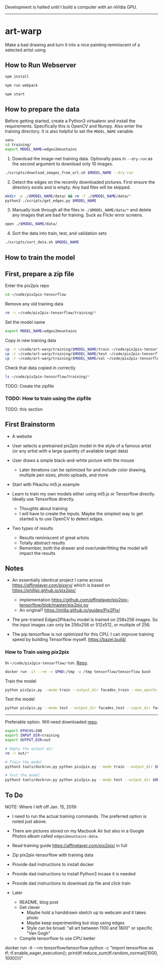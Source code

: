 Development is halted until I build a computer with an nVidia GPU.

--------------------------------

# art-warp

Make a bad drawing and turn it into a nice painting reminiscent of a selected artist using 

## How to Run Webserver

```sh
npm install
```

```sh
npm run webpack
```

```sh
npm start
```

## How to prepare the data

Before getting started, create a Python3 virtualenv and install the requirements. Specifically this is OpenCV and Numpy. Also enter the training directory. It is also helpful to set the `MODEL_NAME` variable.

```sh
venv
cd training/
export MODEL_NAME=edges2mountains
```

1. Download the image-net training data. Optionally pass in `--dry-run` as the second argument to download only 10 images.

```sh
./scripts/download_images_from_url.sh $MODEL_NAME --dry-run
```

2. Detect the edges on the recently downloaded pictures. First ensure the directory exists and is empty. Any bad files will be skipped.

```sh
mkdir -p ./$MODEL_NAME/data/ && rm -f ./$MODEL_NAME/data/*
python3 ./scripts/get_edges.py $MODEL_NAME
```

3. Manually look through all the files in `./$MODEL_NAME/data/*` and delete any images that are bad for training. Suck as Flickr error screens.

```sh
open ./$MODEL_NAME/data/
```

4. Sort the data into train, test, and validation sets


```sh
./scripts/sort_data.sh $MODEL_NAME
```

## How to train the model

## First, prepare a zip file

Enter the pix2pix repo

```sh
cd ~/code/pix2pix-tensorflow
```

Remove any old training data 

```sh
rm -r ~/code/pix2pix-tensorflow/training/*
```

Set the model name

```sh
export MODEL_NAME=edges2mountains
```

Copy in new training data

```sh
cp -r ~/code/art-warp/training/$MODEL_NAME/train ~/code/pix2pix-tensorflow/training/
cp -r ~/code/art-warp/training/$MODEL_NAME/test ~/code/pix2pix-tensorflow/training/
cp -r ~/code/art-warp/training/$MODEL_NAME/val ~/code/pix2pix-tensorflow/training/
```

Check that data copied in correctly

```sh
ls ~/code/pix2pix-tensorflow/training/*
```

TODO: Create the zipfile

### TODO: How to train using the zipfile

TODO: this section

## First Brainstorm

- A website
- User selects a pretrained pix2pix model in the style of a famous artist (or any artist with a large quantity of available target data)
- User draws a simple black-and-white picture with the mouse
  - Later iterations can be optimized for and include color drawing, multiple pen sizes, photo uploads, and more
- Start with Pikachu ml5.js example
- Learn to train my own models either using ml5.js or Tensorflow directly. Ideally use Tensorflow directly.
  - Thoughts about training
  - I will have to create the inputs. Maybe the simplest way to get started is to use OpenCV to detect edges.

- Two types of results
  - Results reminiscent of great artists
  - Totally abstract results
  - Remember, both the drawer and over/underfitting the model will impact the results

## Notes

- An essentially identical project I came across https://affinelayer.com/pixsrv/ which is based on https://phillipi.github.io/pix2pix/ 
  - implementation https://github.com/affinelayer/pix2pix-tensorflow/blob/master/pix2pix.py
  - An original? https://ml4a.github.io/guides/Pix2Pix/
- The pre-trained Edges2Pikachu model is trained on 256x256 images. So the input images can only be 256x256 or 512x512, or multiple of 256.

- The pip tensorflow is not optimized for this CPU. I can improve training speed by building Tensorflow myself. https://bazel.build/

### How to Train using pix2pix

In `~/code/pix2pix-tensorflow/` run. [Repo](https://github.com/affinelayer/pix2pix-tensorflow).

```sh
docker run -it --rm -v $PWD:/tmp -w /tmp tensorflow/tensorflow bash
```

Train the model

```sh
python pix2pix.py --mode train --output_dir facades_train --max_epochs 200 --input_dir facades/train --which_direction BtoA
```

Test the model

```sh
python pix2pix.py --mode test --output_dir facades_test --input_dir facades/val --checkpoint facades_train
```

--------

Preferable option. Will need downloaded [repo](https://github.com/affinelayer/pix2pix-tensorflow).

```sh
export EPOCHS=200
export INPUT_DIR=training
export OUTPUT_DIR=out

# Empty the output dir
rm -r out/*

# Train the model
python3 tools/dockrun.py python pix2pix.py --mode train --output_dir $OUTPUT_DIR/train_out --max_epochs $EPOCHS --input_dir $INPUT_DIR/train --which_direction BtoA

# Test the model
python3 tools/dockrun.py python pix2pix.py --mode test --output_dir $OUTPUT_DIR/test_out --input_dir $INPUT_DIR/val --checkpoint $INPUT_DIR/train_out
```

## To Do

NOTE: Where I left off Jan. 15, 2019:
  - I need to run the actual training commands. The preferred option is noted just above. 
  - There are pictures stored on my Macbook Air but also in a Google Photos album called `edges2mountains-data`.

- Read training guide https://affinelayer.com/pix2pix/ in full
- Zip pix2pix-tensorflow with training data
- Provide dad instructions to install docker
- Provide dad instructions to install Python3 incase it is needed
- Provide dad instructions to download zip file and click train

- Later
  - README, blog post
  - Get clever 
    - Maybe hold a handdrawn sketch up to webcam and it takes photo
    - Maybe keep experimenting but stop using edges
    - Style can be broad: "all art between 1100 and 1800" or specific "Van Gogh"
  - Compile tensorflow to use CPU better


docker run -it --rm tensorflow/tensorflow python -c "import tensorflow as tf; tf.enable_eager_execution(); print(tf.reduce_sum(tf.random_normal([1000, 1000])))"

